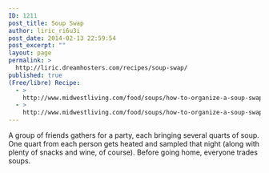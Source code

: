 ```yaml
---
ID: 1211
post_title: Soup Swap
author: liric_ri6u3i
post_date: 2014-02-13 22:59:54
post_excerpt: ""
layout: page
permalink: >
  http://liric.dreamhosters.com/recipes/soup-swap/
published: true
(Free/libre) Recipe:
  - >
    http://www.midwestliving.com/food/soups/how-to-organize-a-soup-swap/
  - >
    http://www.midwestliving.com/food/soups/how-to-organize-a-soup-swap/
---
```

A group of friends gathers for a party, each bringing several quarts of soup. One quart from each person gets heated and sampled that night (along with plenty of snacks and wine, of course). Before going home, everyone trades soups.
